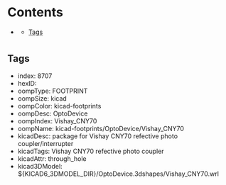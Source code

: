 



Contents
========

* [](#)
	* [Tags](#tags)

# 

## Tags

- index: 8707
- hexID: 
- oompType: FOOTPRINT
- oompSize: kicad
- oompColor: kicad-footprints
- oompDesc: OptoDevice
- oompIndex: Vishay_CNY70
- oompName: kicad-footprints/OptoDevice/Vishay_CNY70
- kicadDesc: package for Vishay CNY70 refective photo coupler/interrupter
- kicadTags: Vishay CNY70 refective photo coupler
- kicadAttr: through_hole
- kicad3DModel: ${KICAD6_3DMODEL_DIR}/OptoDevice.3dshapes/Vishay_CNY70.wrl
